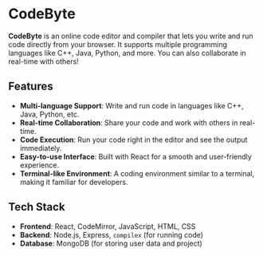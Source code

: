 # CodeByte

**CodeByte** is an online code editor and compiler that lets you write and run code directly from your browser. It supports multiple programming languages like C++, Java, Python, and more. You can also collaborate in real-time with others!

## Features

- **Multi-language Support**: Write and run code in languages like C++, Java, Python, etc.
- **Real-time Collaboration**: Share your code and work with others in real-time.
- **Code Execution**: Run your code right in the editor and see the output immediately.
- **Easy-to-use Interface**: Built with React for a smooth and user-friendly experience.
- **Terminal-like Environment**: A coding environment similar to a terminal, making it familiar for developers.

## Tech Stack

- **Frontend**: React, CodeMirror, JavaScript, HTML, CSS
- **Backend**: Node.js, Express, `compilex` (for running code)
- **Database**: MongoDB (for storing user data and project)